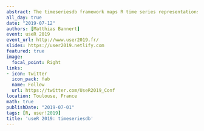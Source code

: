 ```yaml
---
abstract: The timeseriesdb framework maps R time series representations to PostgreSQL key-value pair storage and links data descriptions in a relational manner. Combining key-value pairs with relational database features results in a light-weight but powerful architecture that keeps maintenance at a minimum as it allows to store a large number of records without the need for multiple partitions. The timeseriesdb framework was tailored to the needs of official and economic statistics with long term data conservation in mind - It handles data revisions (vintages), release dates and elaborate, multi-lingual meta information. 
all_day: true
date: "2019-07-12"
authors: [Matthias Bannert]
event: useR 2019
event_url: http://www.user2019.fr/
slides: https://user2019.netlify.com
featured: true
image:
  focal_point: Right
links:
- icon: twitter
  icon_pack: fab
  name: Follow
  url: https://twitter.com/UseR2019_Conf
location: Toulouse, France
math: true
publishDate: "2019-07-01"
tags: [R, user!2019]
title: 'useR 2019: timeseriesdb'
---
```


<!--
{{% alert note %}}
Click on the **Slides** button above to view the built-in slides feature.
{{% /alert %}}

Slides can be added in a few ways:

- **Create** slides using Academic's [*Slides*](https://sourcethemes.com/academic/docs/managing-content/#create-slides) feature and link using `slides` parameter in the front matter of the talk file
- **Upload** an existing slide deck to `static/` and link using `url_slides` parameter in the front matter of the talk file
- **Embed** your slides (e.g. Google Slides) or presentation video on this page using [shortcodes](https://sourcethemes.com/academic/docs/writing-markdown-latex/).

Further talk details can easily be added to this page using *Markdown* and $\rm \LaTeX$ math code.
-->
